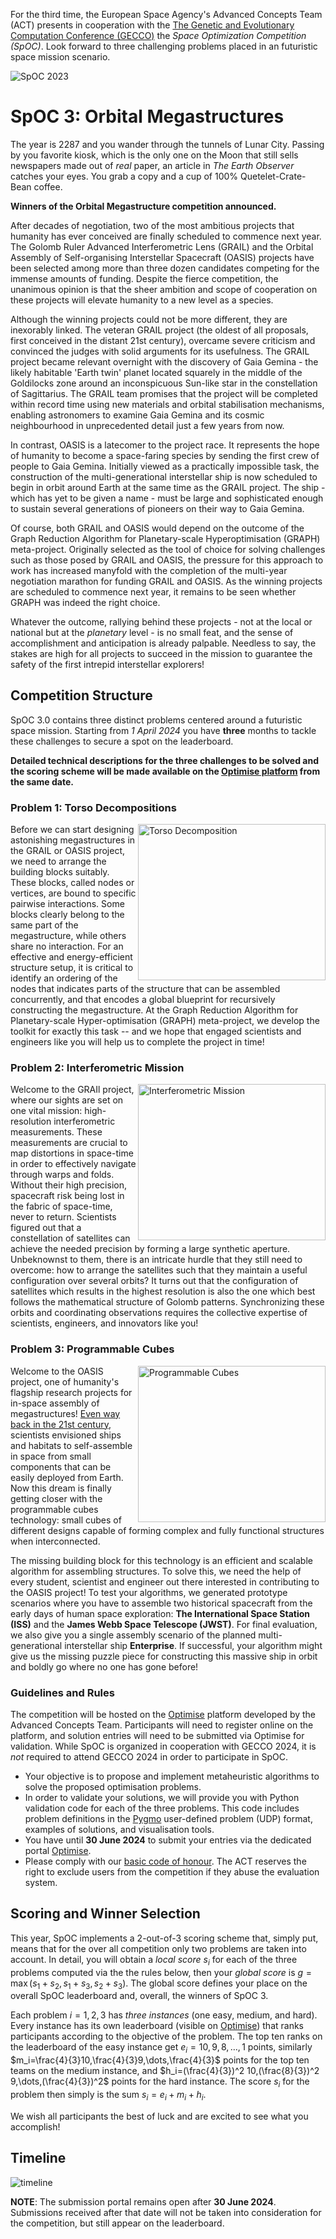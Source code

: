 For the third time, the European Space Agency's Advanced Concepts Team
(ACT) presents in cooperation with the [The Genetic and Evolutionary
Computation Conference
(GECCO)](https://gecco-2024.sigevo.org/HomePage) the *Space
Optimization Competition (SpOC)*. Look forward to three challenging
problems placed in an futuristic space mission scenario.

<Image src="images/spoc-banner.png" align="center" alt="SpOC 2023"/>

# SpOC 3: Orbital Megastructures 

The year is 2287 and you wander through the tunnels of Lunar
City. Passing by you favorite kiosk, which is the only one on the Moon
that still sells newspapers made out of *real* paper, an article
in *The Earth Observer* catches your eyes. You grab a copy and a cup of
100% Quetelet-Crate-Bean coffee.

**Winners of the Orbital Megastructure competition announced.**

After decades of negotiation, two of the most ambitious projects that
humanity has ever conceived are finally scheduled to commence next
year. The Golomb Ruler Advanced Interferometric Lens (GRAIL) and the
Orbital Assembly of Self-organising Interstellar Spacecraft (OASIS)
projects have been selected among more than three dozen candidates
competing for the immense amounts of funding. Despite the fierce
competition, the unanimous opinion is that the sheer ambition and
scope of cooperation on these projects will elevate humanity to a new
level as a species. 

Although the winning projects could not be more different, they are
inexorably linked. The veteran GRAIL project (the oldest of all
proposals, first conceived in the distant 21st century), overcame
severe criticism and convinced the judges with solid arguments for its
usefulness. The GRAIL project became relevant overnight with the
discovery of Gaia Gemina - the likely habitable 'Earth twin' planet
located squarely in the middle of the Goldilocks zone around an
inconspicuous Sun-like star in the constellation of Sagittarius. The
GRAIL team promises that the project will be completed within record
time using new materials and orbital stabilisation mechanisms,
enabling astronomers to examine Gaia Gemina and its cosmic
neighbourhood in unprecedented detail just a few years from now. 

In contrast, OASIS is a latecomer to the project race. It represents
the hope of humanity to become a space-faring species by sending the
first crew of people to Gaia Gemina. Initially viewed as a practically
impossible task, the construction of the multi-generational
interstellar ship is now scheduled to begin in orbit around Earth at
the same time as the GRAIL project. The ship - which has yet to be
given a name - must be large and sophisticated enough to sustain
several generations of pioneers on their way to Gaia Gemina. 

Of course, both GRAIL and OASIS would depend on the outcome of the
Graph Reduction Algorithm for Planetary-scale Hyperoptimisation
(GRAPH) meta-project. Originally selected as the tool of choice for
solving challenges such as those posed by GRAIL and OASIS, the
pressure for this approach to work has increased manyfold with the
completion of the multi-year negotiation marathon for funding GRAIL
and OASIS. As the winning projects are scheduled to commence next
year, it remains to be seen whether GRAPH was indeed the right choice. 

Whatever the outcome, rallying behind these projects - not at the
local or national but at the _planetary_ level - is no small feat, and
the sense of accomplishment and anticipation is already
palpable. Needless to say, the stakes are high for all projects to
succeed in the mission to guarantee the safety of the first intrepid
interstellar explorers! 

## Competition Structure

SpOC 3.0 contains three distinct problems centered around a futuristic
space mission. Starting from *1 April 2024* you have **three** months
to tackle these challenges to secure a spot on the
leaderboard.

**Detailed technical descriptions for the three challenges to be
solved and the scoring scheme will be made available on the [Optimise
platform](https://optimise.esa.int) from the same date.** 


### Problem 1: Torso Decompositions

<image src="images/torso.png" align="right"  alt="Torso Decomposition" width="300" height="250"/>

Before we can start designing astonishing megastructures in the GRAIL
or OASIS project, we need to arrange the building blocks
suitably. These blocks, called nodes or vertices, are bound to
specific pairwise interactions. Some blocks clearly belong to the same
part of the megastructure, while others share no interaction. For an
effective and energy-efficient structure setup, it is critical to
identify an ordering of the nodes that indicates parts of the structure that can be
assembled concurrently, and that encodes a global blueprint for recursively
constructing the megastructure. At the Graph Reduction Algorithm for
Planetary-scale Hyper-optimisation (GRAPH) meta-project, we develop
the toolkit for exactly this task -- and we hope that engaged scientists and
engineers like you will help us to complete the project in time!


### Problem 2: Interferometric Mission

<image src="images/golomb.png" align="right"  alt="Interferometric Mission" width="300" height="250"/>

Welcome to the GRAIl project, where our sights are set on one vital
mission: high-resolution interferometric measurements. These
measurements are crucial to map distortions in space-time in order to
effectively navigate through warps and folds. Without their high
precision, spacecraft risk being lost in the fabric of space-time,
never to return. Scientists figured out that a constellation of
satellites can achieve the needed precision by forming a large
synthetic aperture. Unbeknownst to them, there is an intricate hurdle
that they still need to overcome: how to arrange the satellites such
that they maintain a useful configuration over several orbits? It
turns out that the configuration of satellites which results in the
highest resolution is also the one which best follows the mathematical
structure of Golomb patterns. Synchronizing these orbits and
coordinating observations requires the collective expertise of
scientists, engineers, and innovators like you!


### Problem 3: Programmable Cubes

<image src="images/cubes.png" align="right"  alt="Programmable Cubes" width="300" height="250"/>

Welcome to the OASIS project, one of humanity's flagship research
projects for in-space assembly of megastructures! [Even way back in
the 21st century](https://www.media.mit.edu/projects/tesserae-self-assembling-space-architecture/overview/),
scientists envisioned ships and habitats to self-assemble in space
from small components that can be easily deployed from Earth. Now this
dream is finally getting closer with the programmable cubes
technology: small cubes of different designs capable of forming
complex and fully functional structures when interconnected.

The missing building block for this technology is an efficient and
scalable algorithm for assembling structures. To solve this, we need
the help of every student, scientist and engineer out there interested
in contributing to the OASIS project! To test your algorithms, we
generated prototype scenarios where you have to assemble two
historical spacecraft from the early days of human space exploration:
**The International Space Station (ISS)** and the **James Webb Space
Telescope (JWST)**. For final evaluation, we also give you a single
assembly scenario of the planned multi-generational interstellar ship
**Enterprise**. If successful, your algorithm might give us the
missing puzzle piece for constructing this massive ship in orbit and
boldly go where no one has gone before!

### Guidelines and Rules

The competition will be hosted on the
  [Optimise](https://optimise.esa.int/) platform developed by the
  Advanced Concepts Team. Participants will need to register online on the
  platform, and solution entries will need to be submitted via
  Optimise for validation. While SpOC is organized in cooperation with
  GECCO 2024, it is *not* required to attend GECCO 2024 in order to
  participate in SpOC.

- Your objective is to propose and implement metaheuristic algorithms
  to solve the proposed optimisation problems. 
- In order to validate your solutions, we will provide you with Python
  validation code for each of the three problems. This code includes
  problem definitions in the [Pygmo](https://esa.github.io/pygmo2/#)
  user-defined problem (UDP) format, examples of solutions, and
  visualisation tools. 
- You have until **30 June 2024** to submit your entries via the dedicated portal [Optimise](https://optimise.esa.int/).
- Please comply with our [basic code of
  honour](https://optimise.esa.int/terms). The ACT reserves the right
  to exclude users from the competition if they abuse the evaluation
  system.

## Scoring and Winner Selection 

This year, SpOC implements a 2-out-of-3 scoring scheme that, simply
put, means that for the over all competition only two 
problems are taken into account. In detail, you will obtain a *local score*
$s_i$ for each of the three problems computed via the the rules below,
then your *global score* is $g=\max(s_1+s_2, s_1+s_3, s_2+s_3)$. The global score defines your place on the overall SpOC
leaderboard and, overall, the winners of SpOC 3. 

Each problem $i=1,2,3$ has *three instances* (one easy, medium, and
hard). Every instance has its own leaderboard (visible on
[Optimise](https://optimise.esa.int/)) that ranks participants
according to the objective of the problem. The top ten ranks on the
leaderboard of the easy instance get $e_i=10,9,8,\dots,1$ points, similarly
$m_i=\frac{4}{3}10,\frac{4}{3}9,\dots,\frac{4}{3}$ points for the top
ten teams on the medium instance, and 
$h_i=(\frac{4}{3})^2 10,(\frac{8}{3})^2 9,\dots,(\frac{4}{3})^2$ points for the hard
instance. The score $s_i$ for the problem then simply is the sum $s_i=e_i+m_i+h_i$.

We wish all participants the best of luck and are excited to see what you accomplish!

## Timeline

<Image src="images/timeline.png" alt="timeline" />

**NOTE**: The submission portal remains open after **30 June
2024**. Submissions received after that date will not be taken into
consideration for the competition, but still appear on the
leaderboard. 



